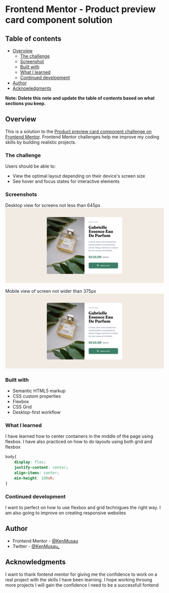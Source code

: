 # Frontend Mentor - Product preview card component solution



## Table of contents

- [Overview](#overview)
  - [The challenge](#the-challenge)
  - [Screenshot](#screenshot)
  - [Built with](#built-with)
  - [What I learned](#what-i-learned)
  - [Continued development](#continued-development)
- [Author](#author)
- [Acknowledgments](#acknowledgments)

**Note: Delete this note and update the table of contents based on what sections you keep.**

## Overview

This is a solution to the [Product preview card component challenge on Frontend Mentor](https://www.frontendmentor.io/challenges/product-preview-card-component-GO7UmttRfa). Frontend Mentor challenges help me improve my coding skills by building realistic projects. 


### The challenge

Users should be able to:

- View the optimal layout depending on their device's screen size
- See hover and focus states for interactive elements

### Screenshots


Desktop view for screens not less than 645px
![](./screenshots/Screenshot-desktop-view.png)

Mobile view of screen not wider than 375px
![](./screenshots/Screenshot-desktop-view.png)



### Built with

- Semantic HTML5 markup
- CSS custom properties
- Flexbox
- CSS Grid
- Desktop-first workflow

### What I learned

I have learned how to center containers in the middle of the page using flexbox.
I have also practiced on how to do layouts using both grid and flexbox


```css
body{
    display: flex;
    justify-content: center;
    align-items: center;
    min-height: 100vh;
}
```



### Continued development

I want to perfect on how to use flexbox and grid technigues the right way. I am also going to improve on creating responsive websites


## Author

- Frontend Mentor - [@KenMusau](https://www.frontendmentor.io/profile/@KenMusau)
- Twitter - [@KenMusau_](https://www.twitter.com/@KenMusau_)


## Acknowledgments

I want to thank fontend mentor for giving me the confidence to work on a real project with the skills I have been learning. I hope working throung more projects I will gain the confidence I need to be a successfull fontend